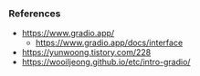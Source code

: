 ### References

- https://www.gradio.app/
  - https://www.gradio.app/docs/interface
- https://yunwoong.tistory.com/228
- https://wooiljeong.github.io/etc/intro-gradio/
